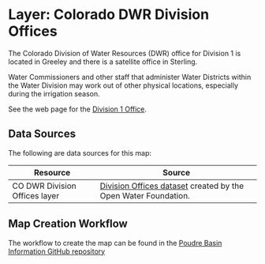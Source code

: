 # Layer: Colorado DWR Division Offices

The Colorado Division of Water Resources (DWR) office for Division 1 is located in Greeley
and there is a satellite office in Sterling.

Water Commissioners and other staff that administer Water Districts within the Water Division
may work out of other physical locations, especially during the irrigation season.

See the web page for the [Division 1 Office](https://dwr.colorado.gov/division-offices/division-1-office).

## Data Sources

The following are data sources for this map:

| **Resource** | **Source** |
| -- | -- |
| CO DWR Division Offices layer | [Division Offices dataset](https://github.com/OpenWaterFoundation/owf-infomapper-poudre/tree/master/workflow/BasinEntities/Administration-CoDwrWaterDistricts/data) created by the Open Water Foundation. |

## Map Creation Workflow

The workflow to create the map can be found in the
[Poudre Basin Information GitHub repository](https://github.com/OpenWaterFoundation/owf-infomapper-poudre/tree/master/workflow/BasinEntities/Administration-CoDwrWaterDistricts)
